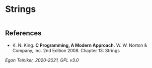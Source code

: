 # Strings


```C
```


## References
* K. N. King. **C Programming, A Modern Approach.** W. W. Norton & Company, inc. 2nd Edition 2008. Chapter 13: Strings
 
*Egon Teiniker, 2020-2021, GPL v3.0* 